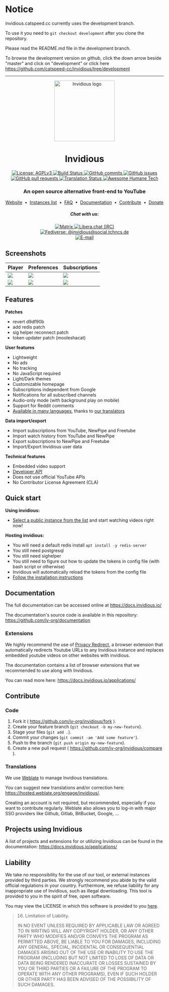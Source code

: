 # Notice
invidious.catspeed.cc currently uses the development branch. 

To use it you need to ```git checkout development``` after you clone the repository.

Please read the README.md file in the development branch.

To browse the development version on github, click the down arrow beside "master" and click on "development" or click here https://github.com/catspeed-cc/invidious/tree/development

-------

<div align="center">
  <img src="assets/invidious-colored-vector.svg" width="192" height="192" alt="Invidious logo">
  <h1>Invidious</h1>

  <a href="https://www.gnu.org/licenses/agpl-3.0.en.html">
    <img alt="License: AGPLv3" src="https://shields.io/badge/License-AGPL%20v3-blue.svg">
  </a>
  <a href="https://github.com/iv-org/invidious/actions">
    <img alt="Build Status" src="https://github.com/iv-org/invidious/workflows/Invidious%20CI/badge.svg">
  </a>
  <a href="https://github.com/iv-org/invidious/commits/master">
    <img alt="GitHub commits" src="https://img.shields.io/github/commit-activity/y/iv-org/invidious?color=red&label=commits">
  </a>
  <a href="https://github.com/iv-org/invidious/issues">
    <img alt="GitHub issues" src="https://img.shields.io/github/issues/iv-org/invidious?color=important">
  </a>
  <a href="https://github.com/iv-org/invidious/pulls">
    <img alt="GitHub pull requests" src="https://img.shields.io/github/issues-pr/iv-org/invidious?color=blueviolet">
  </a>
  <a href="https://hosted.weblate.org/engage/invidious/">
    <img alt="Translation Status" src="https://hosted.weblate.org/widgets/invidious/-/translations/svg-badge.svg">
  </a>

  <a href="https://github.com/humanetech-community/awesome-humane-tech">
    <img alt="Awesome Humane Tech" src="https://raw.githubusercontent.com/humanetech-community/awesome-humane-tech/main/humane-tech-badge.svg?sanitize=true">
  </a>

  <h3>An open source alternative front-end to YouTube</h3>

  <a href="https://invidious.io/">Website</a>
  &nbsp;•&nbsp;
  <a href="https://instances.invidious.io/">Instances list</a>
  &nbsp;•&nbsp;
  <a href="https://docs.invidious.io/faq/">FAQ</a>
  &nbsp;•&nbsp;
  <a href="https://docs.invidious.io/">Documentation</a>
  &nbsp;•&nbsp;
  <a href="#contribute">Contribute</a>
  &nbsp;•&nbsp;
  <a href="https://invidious.io/donate/">Donate</a>

  <h5>Chat with us:</h5>
  <a href="https://matrix.to/#/#invidious:matrix.org">
    <img alt="Matrix" src="https://img.shields.io/matrix/invidious:matrix.org?label=Matrix&color=darkgreen">
  </a>
  <a href="https://web.libera.chat/?channel=#invidious">
    <img alt="Libera.chat (IRC)" src="https://img.shields.io/badge/IRC%20%28Libera.chat%29-%23invidious-darkgreen">
  </a>
  <br>
  <a rel="me" href="https://social.tchncs.de/@invidious">
  <img alt="Fediverse: @invidious@social.tchncs.de" src="https://img.shields.io/badge/Fediverse-%40invidious%40social.tchncs.de-darkgreen">
  </a>
  <br>
  <a href="https://invidious.io/contact/">
  <img alt="E-mail" src="https://img.shields.io/badge/E%2d%2dmail-darkgreen">
  </a>
</div>


## Screenshots

| Player                              | Preferences                         | Subscriptions                         |
|-------------------------------------|-------------------------------------|---------------------------------------|
| ![](screenshots/01_player.png)      | ![](screenshots/02_preferences.png) | ![](screenshots/03_subscriptions.png) |
| ![](screenshots/04_description.png) | ![](screenshots/05_preferences.png) | ![](screenshots/06_subscriptions.png) |


## Features

**Patches**
- revert d9df90b
- add redis patch
- sig helper reconnect patch
- token updater patch (mooleshacat)

**User features**
- Lightweight
- No ads
- No tracking
- No JavaScript required
- Light/Dark themes
- Customizable homepage
- Subscriptions independent from Google
- Notifications for all subscribed channels
- Audio-only mode (with background play on mobile)
- Support for Reddit comments
- [Available in many languages](locales/), thanks to [our translators](#contribute)

**Data import/export**
- Import subscriptions from YouTube, NewPipe and Freetube
- Import watch history from YouTube and NewPipe
- Export subscriptions to NewPipe and Freetube
- Import/Export Invidious user data

**Technical features**
- Embedded video support
- [Developer API](https://docs.invidious.io/api/)
- Does not use official YouTube APIs
- No Contributor License Agreement (CLA)


## Quick start

**Using invidious:**

- [Select a public instance from the list](https://instances.invidious.io) and start watching videos right now!

**Hosting invidious:**

- You will need a default redis install ```apt install -y redis-server```
- You still need postgresql
- You still need sighelper
- You still need to figure out how to update the tokens in config file (with bash script or otherwise)
- Invidious will automatically reload the tokens from the config file
- [Follow the installation instructions](https://docs.invidious.io/installation/)


## Documentation

The full documentation can be accessed online at https://docs.invidious.io/

The documentation's source code is available in this repository:
https://github.com/iv-org/documentation

### Extensions

We highly recommend the use of [Privacy Redirect](https://github.com/SimonBrazell/privacy-redirect#get),
a browser extension that automatically redirects Youtube URLs to any Invidious instance and replaces
embedded youtube videos on other websites with invidious.

The documentation contains a list of browser extensions that we recommended to use along with Invidious.

You can read more here: https://docs.invidious.io/applications/


## Contribute

### Code

1.  Fork it ( https://github.com/iv-org/invidious/fork ).
1.  Create your feature branch (`git checkout -b my-new-feature`).
1.  Stage your files (`git add .`).
1.  Commit your changes (`git commit -am 'Add some feature'`).
1.  Push to the branch (`git push origin my-new-feature`).
1.  Create a new pull request ( https://github.com/iv-org/invidious/compare ).

### Translations

We use [Weblate](https://weblate.org) to manage Invidious translations.

You can suggest new translations and/or correction here: https://hosted.weblate.org/engage/invidious/.

Creating an account is not required, but recommended, especially if you want to contribute regularly.
Weblate also allows you to log-in with major SSO providers like Github, Gitlab, BitBucket, Google, ...


## Projects using Invidious

A list of projects and extensions for or utilizing Invidious can be found in the documentation: https://docs.invidious.io/applications/

## Liability

We take no responsibility for the use of our tool, or external instances
provided by third parties. We strongly recommend you abide by the valid
official regulations in your country. Furthermore, we refuse liability
for any inappropriate use of Invidious, such as illegal downloading.
This tool is provided to you in the spirit of free, open software.

You may view the LICENSE in which this software is provided to you [here](./LICENSE).

>   16. Limitation of Liability.
>
> IN NO EVENT UNLESS REQUIRED BY APPLICABLE LAW OR AGREED TO IN WRITING
WILL ANY COPYRIGHT HOLDER, OR ANY OTHER PARTY WHO MODIFIES AND/OR CONVEYS
THE PROGRAM AS PERMITTED ABOVE, BE LIABLE TO YOU FOR DAMAGES, INCLUDING ANY
GENERAL, SPECIAL, INCIDENTAL OR CONSEQUENTIAL DAMAGES ARISING OUT OF THE
USE OR INABILITY TO USE THE PROGRAM (INCLUDING BUT NOT LIMITED TO LOSS OF
DATA OR DATA BEING RENDERED INACCURATE OR LOSSES SUSTAINED BY YOU OR THIRD
PARTIES OR A FAILURE OF THE PROGRAM TO OPERATE WITH ANY OTHER PROGRAMS),
EVEN IF SUCH HOLDER OR OTHER PARTY HAS BEEN ADVISED OF THE POSSIBILITY OF
SUCH DAMAGES.
